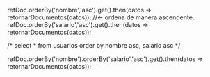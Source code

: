 
refDoc.orderBy('nombre','asc').get().then(datos => retornarDocumentos(datos)); //<- ordena de manera ascendente.
refDoc.orderBy('salario','asc').get().then(datos => retornarDocumentos(datos));


/* select * from usuarios order by nombre asc, salario asc */

refDoc.orderBy('nombre').orderBy('salario','asc').get().then(datos => retornarDocumentos(datos));
